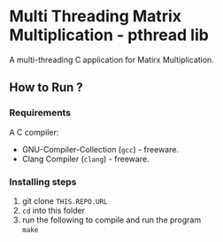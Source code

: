# Multi Threading Matrix Multiplication - pthread lib

A multi-threading C application for Matirx Multiplication.

## How to Run ? 
### Requirements
A C compiler:

* GNU-Compiler-Collection (``gcc``) - freeware.
* Clang Compiler (``clang``) - freeware.
### Installing steps

1. git clone `` THIS.REPO.URL ``
2. `` cd `` into this folder
3. run the following to compile and run the program    
    `` make  ``

